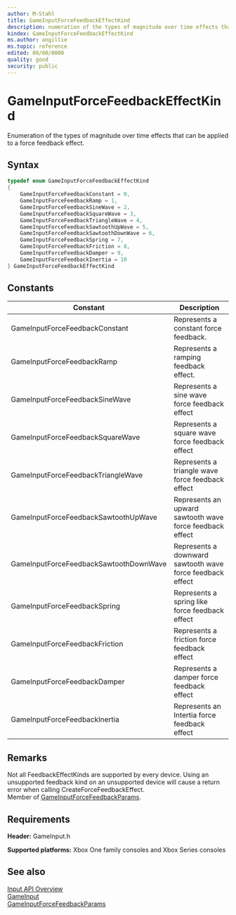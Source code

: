 ```yaml
---
author: M-Stahl
title: GameInputForceFeedbackEffectKind
description: numeration of the types of magnitude over time effects that can be applied to a force feedback effect.
kindex: GameInputForceFeedbackEffectKind
ms.author: angillie
ms.topic: reference
edited: 00/00/0000
quality: good
security: public
---
```


# GameInputForceFeedbackEffectKind  

Enumeration of the types of magnitude over time effects that can be applied to a force feedback effect.  

## Syntax  
  
```cpp
typedef enum GameInputForceFeedbackEffectKind  
{  
    GameInputForceFeedbackConstant = 0,  
    GameInputForceFeedbackRamp = 1,  
    GameInputForceFeedbackSineWave = 2,  
    GameInputForceFeedbackSquareWave = 3,  
    GameInputForceFeedbackTriangleWave = 4,  
    GameInputForceFeedbackSawtoothUpWave = 5,  
    GameInputForceFeedbackSawtoothDownWave = 6,  
    GameInputForceFeedbackSpring = 7,  
    GameInputForceFeedbackFriction = 8,  
    GameInputForceFeedbackDamper = 9,  
    GameInputForceFeedbackInertia = 10  
} GameInputForceFeedbackEffectKind  
```  
  
## Constants  
  
| Constant | Description |
| --- | --- |
| GameInputForceFeedbackConstant | Represents a constant force feedback. |  
| GameInputForceFeedbackRamp | Represents a ramping feedback effect. |  
| GameInputForceFeedbackSineWave | Represents a sine wave force feedback effect |  
| GameInputForceFeedbackSquareWave | Represents a square wave force feedback effect |  
| GameInputForceFeedbackTriangleWave | Represents a triangle wave force feedback effect |  
| GameInputForceFeedbackSawtoothUpWave | Represents an upward sawtooth wave force feedback effect |  
| GameInputForceFeedbackSawtoothDownWave | Represents a downward sawtooth wave force feedback effect |  
| GameInputForceFeedbackSpring | Represents a spring like force feedback effect |  
| GameInputForceFeedbackFriction | Represents a friction force feedback effect |  
| GameInputForceFeedbackDamper | Represents a damper force feedback effect |  
| GameInputForceFeedbackInertia | Represents an Intertia force feedback effect |  
  
## Remarks  
  
Not all FeedbackEffectKinds are supported by every device. Using an unsupported feedback kind on an unsupported device will cause a return error when calling CreateForceFeedbackEffect.  
Member of [GameInputForceFeedbackParams](../structs/gameinputforcefeedbackparams.md).  
  
## Requirements  
  
**Header:** GameInput.h
  
**Supported platforms:** Xbox One family consoles and Xbox Series consoles  
  
## See also  

[Input API Overview](../../../../input/overviews/input-overview.md)  
[GameInput](../gameinput_members.md)  
[GameInputForceFeedbackParams](../structs/gameinputforcefeedbackparams.md)